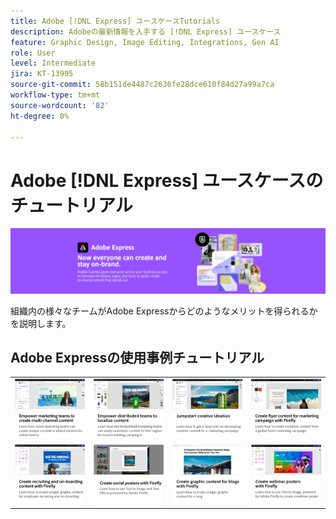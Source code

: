 ```yaml
---
title: Adobe [!DNL Express] ユースケースTutorials
description: Adobeの最新情報を入手する [!DNL Express] ユースケース
feature: Graphic Design, Image Editing, Integrations, Gen AI
role: User
level: Intermediate
jira: KT-13995
source-git-commit: 58b151de4487c2636fe28dce610f84d27a99a7ca
workflow-type: tm+mt
source-wordcount: '82'
ht-degree: 0%

---
```


# Adobe [!DNL Express] ユースケースのチュートリアル

![Expressヒーロー画像](../assets/Express.png)

組織内の様々なチームがAdobe Expressからどのようなメリットを得られるかを説明します。

## Adobe Expressの使用事例チュートリアル

<table style="table-layout:fixed">
<tr>
   <td>
      <a href="multi-channel-marketing-content.md">
         <img alt="マーケティングチームがマルチチャネルコンテンツを作成できるようにします" src="assets/multi-channel.png" />
      </a>
  <td>
      <a href="localized-marketing-content.md">
         <img alt="分散したチームがコンテンツをローカライズできるようにする" src="assets/marketing-regional-content.png" />
      </a>
  </td>
  <td>
      <a href="jumpstart-ideation.md">
         <img alt="創造的なアイデアを促進する" src="assets/marketing-ideation.png" />
      </a>
   </td>     
   <td>
      <a href="create-local-marketing.md">
         <img alt="Fireflyを使用したマーケティングキャンペーン用のチラシコンテンツの作成" src="assets/local-marketing.png" />
      </a>
   </td>
</tr>
<tr>
   <td>
      <a href="create-on-boarding.md">
         <img alt="Fireflyを使用した採用コンテンツとオンボーディングコンテンツの作成" src="assets/on-boarding.png" />
      </a>
   </td>
   <td>
      <a href="create-social-posters.md">
         <img alt="Fireflyを使用したソーシャルポスターの作成" src="assets/social-firefly.png" />
      </a>
   </td>
   <td>
      <a href="create-blog-graphics.md">
         <img alt="Fireflyを使用したブログのグラフィックコンテンツの作成" src="assets/blog-graphic.png" />
      </a>
   </td>
   <td>
      <a href="create-webinar-poster.md">
         <img alt="Fireflyを使ってウェビナーのポスターを作成" src="assets/webinar-poster.png" />
      </a>
   </td>
</tr>
</table>
